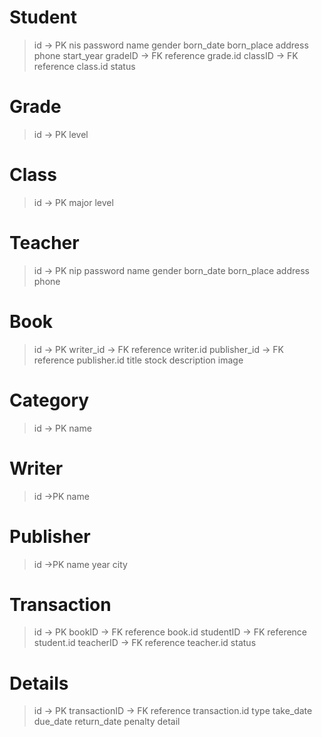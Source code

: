 # Student
> id                -> PK
> nis
> password
> name
> gender
> born_date
> born_place
> address
> phone
> start_year
> gradeID           -> FK reference grade.id
> classID           -> FK reference class.id
> status

# Grade
> id                -> PK
> level

# Class
> id                -> PK
> major
> level

# Teacher
> id                -> PK
> nip
> password
> name
> gender
> born_date
> born_place
> address
> phone

# Book
> id                -> PK
> writer_id         -> FK reference writer.id
> publisher_id      -> FK reference publisher.id
> title
> stock
> description
> image

# Category
> id                -> PK
> name

# Writer
> id ->PK
> name

# Publisher
> id ->PK
> name
> year
> city

# Transaction
> id                -> PK
> bookID            -> FK reference book.id
> studentID         -> FK reference student.id
> teacherID         -> FK reference teacher.id
> status

# Details
> id                -> PK
> transactionID     -> FK reference transaction.id
> type
> take_date
> due_date
> return_date
> penalty
> detail
